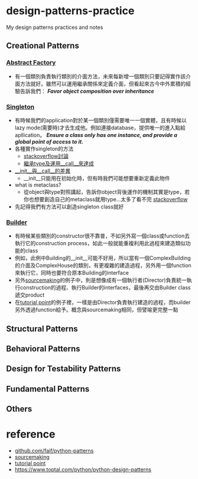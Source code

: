 # design-patterns-practice
My design patterns practices and notes

## Creational Patterns

### [Abstract Factory](creational-patterns/abstract_factory.py)
- 有一個類別負責執行類別的介面方法，未來每新增一個類別只要記得實作該介面方法就好。雖然可以運用繼承關係來定義介面，但看起來古今中外累積的經驗告訴我們： ***Favor object composition over inheritance***

### [Singleton](creational-patterns/singleton.py)
- 有時候我們的application對於某一個類別僅需要唯一一個實體，且有時候以lazy mode(需要時)才去生成他。例如連接database，提供唯一的進入點給apllication。 ***Ensure a class only has one instance, and provide a global point of access to it.***
- 各種實作singleton的方法
    - [stackoverflow討論](https://stackoverflow.com/questions/6760685/creating-a-singleton-in-python)
    - [繼承type及運用__call__來達成](https://sourcemaking.com/design_patterns/singleton/python/1)
- [__init__與__call__的差異](https://stackoverflow.com/questions/9663562/what-is-the-difference-between-init-and-call-in-python)
    - __init__只能用在初始化時，但有時我們可能想要重新定義此物件
- what is metaclass?
    - 從object與type對照講起，告訴你object背後運作的機制其實是type，若你也想要創造自己的metaclass就用type...太多了看不完 [stackoverflow](https://stackoverflow.com/a/6581949/8694937)
- 先記得我們有方法可以創造singleton class就好
### [Builder](creational-patterns/builder.py)
- 有時候某些類別的constructor很不靠普，不如另外寫一個class或function去執行它的construction process，如此一般就能重複利用此過程來建造類似功能的class
- 例如，此例中Building的__init__可能不好用，所以當有一個ComplexBuilding的介面及ComplexHouse的類別，有更複雜的建造過程，另外用一個function來執行它，同時也要符合原本Building的interface
- 另外[sourcemaking](https://sourcemaking.com/design_patterns/builder/python/1)的例子中，則是想像成有一個執行者(Director)負責統一執行construction的過程、執行Builder的interfaces，最後再交由Builder class遞交product
- 在[tutorial point](https://www.tutorialspoint.com/python_design_patterns/python_design_patterns_builder.htm)的例子裡，一樣是由Director負責執行建造的過程，而builder另外透過function給予。概念與sourcemaking相同，但譬喻更完整一點

## Structural Patterns

## Behavioral Patterns

## Design for Testability Patterns

## Fundamental Patterns

## Others


# reference
- [github.com/faif/python-patterns](https://github.com/faif/python-patterns)
- [sourcemaking](https://sourcemaking.com/design_patterns)
- [tutorial point](https://www.tutorialspoint.com/python_design_patterns/index.htm)
- https://www.toptal.com/python/python-design-patterns
